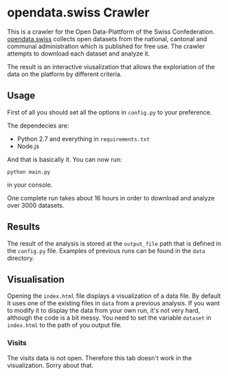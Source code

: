 # opendata.swiss Crawler

This is a crawler for the Open Data-Plattform of the Swiss Confederation. [opendata.swiss](http://opendata.swiss) collects open datasets from the national, cantonal and communal administration which is published for free use. The crawler attempts to download each dataset and analyze it.

The result is an interactive viusalization that allows the exploriation of the data on the platform by different criteria.

## Usage

First of all you should set all the options in `config.py` to your preference.

The dependecies are:

* Python 2.7 and everything in `requirements.txt`
* Node.js

And that is basically it. You can now run:

    python main.py

in your console.

One complete run takes about 16 hours in order to download and analyze over 3000 datasets.

## Results

The result of the analysis is stored at the `output_file` path that is defined in the `config.py` file. Examples of previous runs can be found in the `data` directory.

## Visualisation

Opening the `index.html` file displays a visualization of a data file. By default it uses one of the existing files in `data` from a previous analysis. If you want to modify it to display the data from your own run, it's not very hard, although the code is a bit messy. You need to set the variable `dataset` in `index.html` to the path of you output file.

### Visits

The visits data is not open. Therefore this tab doesn't work in the visualization. Sorry about that.

